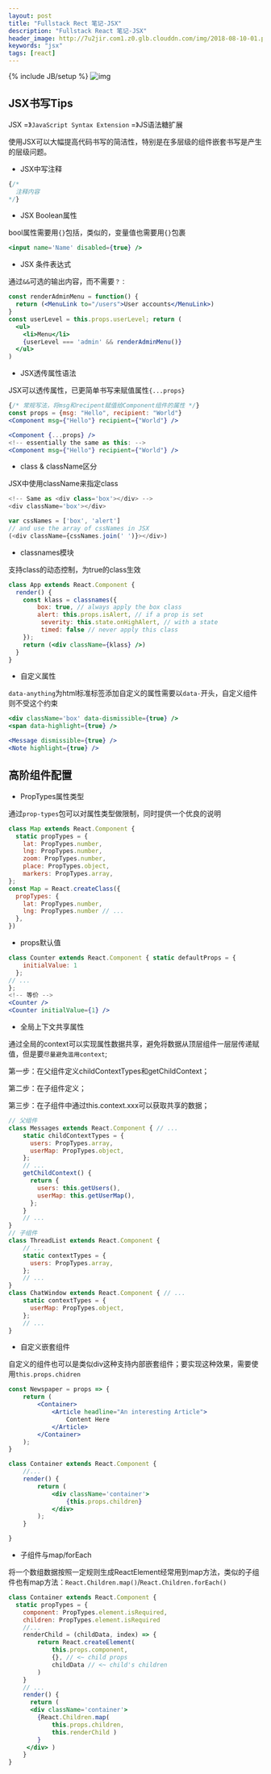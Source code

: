 ```yaml
---
layout: post
title: "Fullstack Rect 笔记-JSX"
description: "Fullstack React 笔记-JSX"
header_image: http://7u2jir.com1.z0.glb.clouddn.com/img/2018-08-10-01.png
keywords: "jsx"
tags: [react]
---
```

{% include JB/setup %}
![img](http://7u2jir.com1.z0.glb.clouddn.com/img/2018-08-10-01.png)

## JSX书写Tips

JSX =》`JavaScript Syntax Extension` =》JS语法糖扩展

使用JSX可以大幅提高代码书写的简洁性，特别是在多层级的组件嵌套书写是产生的层级问题。

* JSX中写注释

```jsx
{/*
  注释内容
*/}
```

* JSX Boolean属性

bool属性需要用`{}`包括，类似的，变量值也需要用`{}`包裹

```jsx
<input name='Name' disabled={true} />
```

* JSX 条件表达式

通过`&&`可选的输出内容，而不需要`？：`

```jsx
const renderAdminMenu = function() {
  return (<MenuLink to="/users">User accounts</MenuLink>)
}
const userLevel = this.props.userLevel; return (
  <ul>
    <li>Menu</li>
    {userLevel === 'admin' && renderAdminMenu()}
  </ul>
)
```

* JSX透传属性语法

JSX可以透传属性，已更简单书写来赋值属性`{...props}`

```jsx
{/* 常规写法，将msg和recipent赋值给Component组件的属性 */}
const props = {msg: "Hello", recipient: "World"}
<Component msg={"Hello"} recipient={"World"} />

<Component {...props} />
<!-- essentially the same as this: --> 
<Component msg={"Hello"} recipient={"World"} />
```

* class & className区分

JSX中使用className来指定class

```jsx
<!-- Same as <div class='box'></div> --> 
<div className='box'></div>

var cssNames = ['box', 'alert']
// and use the array of cssNames in JSX
(<div className={cssNames.join(' ')}></div>)
```

* classnames模块

支持class的动态控制，为true的class生效

```jsx
class App extends React.Component { 
  render() {
	const klass = classnames({
		box: true, // always apply the box class
		alert: this.props.isAlert, // if a prop is set 
         severity: this.state.onHighAlert, // with a state 
         timed: false // never apply this class
	});
	return (<div className={klass} />) 
  }
}
```

* 自定义属性

`data-anything`为html标准标签添加自定义的属性需要以`data-`开头，自定义组件则不受这个约束

```jsx
<div className='box' data-dismissible={true} />
<span data-highlight={true} />
```

```jsx
<Message dismissible={true} />
<Note highlight={true} />
```

## 高阶组件配置

* PropTypes属性类型

通过`prop-types`包可以对属性类型做限制，同时提供一个优良的说明

```jsx
class Map extends React.Component { 
  static propTypes = {
  	lat: PropTypes.number,
	lng: PropTypes.number,
  	zoom: PropTypes.number,
  	place: PropTypes.object,
  	markers: PropTypes.array,
};
const Map = React.createClass({ 
  propTypes: {
	lat: PropTypes.number, 
    lng: PropTypes.number // ...
  }, 
})
```

* props默认值

```jsx
class Counter extends React.Component { static defaultProps = {
    initialValue: 1
  };
// ...
};
<!-- 等价 -->
<Counter />
<Counter initialValue={1} />
```

* 全局上下文共享属性

通过全局的context可以实现属性数据共享，避免将数据从顶层组件一层层传递赋值，但是要`尽量避免滥用context`;

第一步：在父组件定义childContextTypes和getChildContext；

第二步：在子组件定义；

第三步：在子组件中通过this.context.xxx可以获取共享的数据；

```jsx
// 父组件
class Messages extends React.Component { // ...
	static childContextTypes = { 
      users: PropTypes.array, 
      userMap: PropTypes.object,
	};
	// ...
	getChildContext() { 
      return {
		users: this.getUsers(),
		userMap: this.getUserMap(), 
      };
	}
	// ...
}
// 子组件
class ThreadList extends React.Component { 
  	// ...
	static contextTypes = { 
      users: PropTypes.array,
	};
	// ...
}
class ChatWindow extends React.Component { // ...
	static contextTypes = { 
      userMap: PropTypes.object,
	};
	// ...
}

```

* 自定义嵌套组件

自定义的组件也可以是类似div这种支持内部嵌套组件；要实现这种效果，需要使用`this.props.chidren`

```jsx
const Newspaper = props => { 
	return (
    	<Container>
      		<Article headline="An interesting Article">
				Content Here
      		</Article>
    	</Container>
	); 
}

class Container extends React.Component { 
	//...
	render() {
		return (
			<div className='container'> 
				{this.props.children}
			</div>
		);
	}

}
```

* 子组件与map/forEach

将一个数组数据按照一定规则生成ReactElement经常用到map方法，类似的子组件也有map方法：`React.Children.map()`/`React.Children.forEach()`

```jsx
class Container extends React.Component { 
  static propTypes = {
    component: PropTypes.element.isRequired,
    children: PropTypes.element.isRequired
	//...
	renderChild = (childData, index) => { 
    	return React.createElement(
			this.props.component,
			{}, // <~ child props
			childData // <~ child's children
		) 
	}
	// ...
	render() { 
      return (
      <div className='container'>
        {React.Children.map(
			this.props.children,
			this.renderChild )
        }
	 </div> )
	} 
}
```


